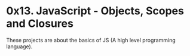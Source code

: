 # 0x13. JavaScript - Objects, Scopes and Closures
These projects are about the basics of JS (A high level programming language).